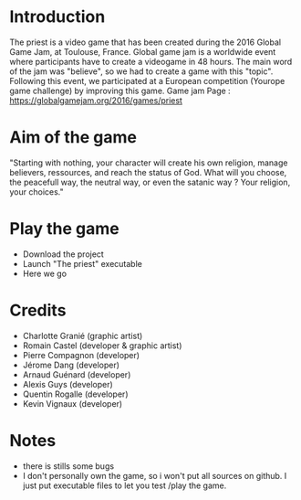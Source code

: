 # Introduction

The priest is a video game that has been created during the 2016 Global Game Jam, at Toulouse, France.
Global game jam is a worldwide event where participants have to create a videogame in 48 hours. The main word of the jam was "believe", so we had to create a game with this "topic".
Following this event, we participated at a European competition (Yourope game challenge) by improving this game.
Game jam Page : https://globalgamejam.org/2016/games/priest

# Aim of the game
"Starting with nothing, your character will create his own religion, manage believers, ressources, and reach the status of God. What will you choose, the peacefull way, the neutral way, or even the satanic way ? Your religion, your choices."

# Play the game

- Download the project
- Launch "The priest" executable
- Here we go

# Credits

- Charlotte Granié (graphic artist)
- Romain Castel (developer & graphic artist)
- Pierre Compagnon (developer)
- Jérome Dang (developer)
- Arnaud Guénard (developer)
- Alexis Guys (developer)
- Quentin Rogalle (developer)
- Kevin Vignaux (developer)

# Notes

- there is stills some bugs
- I don't personally own the game, so i won't put all sources on github. I just put executable files to let you test /play the game.
